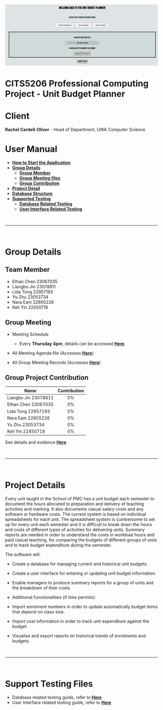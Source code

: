 ![image info](./Resources/main_page.png)
# CITS5206 Professional Computing Project - Unit Budget Planner
# Client
<b>Rachel Cardell-Oliver</b> - Head of Department, UWA Computer Science
# User Manual
- [<b>How to Start the Application</b>](./StartApplication.md)
- [<b>Group Details</b>](#group-details)
  - [<b>Group Member</b>](#team-member)
  - [<b>Group Meeting files</b>](#group-meeting)
  - [<b>Group Contribution</b>](#group-project-contribution)
- [<b>Project Detail</b>](#project-details)
- [<b>Database Structure</b>](./DB_User_Guide.md)
- [<b>Supported Testing</b>](#support-testing-files)
  - [<b>Database Related Testing</b>](./Unit_Budget/DB_testing.md)
  - [<b>User Interface Related Testing</b>](./Unit_Budget/tests/User_Interface_testing.md)

<br><hr><br>

# Group Details
## Team Member
- Ethan Chen 23067035
- Liangbo Jin 23078811
- Lida Tong 22957193
- Yu Zhu 23053734
- Nara Eam 22805226
- Keli Yin 22450718

## Group Meeting

- Meeting Schedule
  - Every <b>Thursday 4pm</b>, details can be accessed [<b>Here</b>](./Group_Meeting/Meeting_Record/20210729_Meeting_Minutes).

- All Meeting Agenda file (Accesses [<b>Here</b>](./Group_Meeting))

- All Group Meeting Records (Accesses [<b>Here</b>](./Group_Meeting/Meeting_Record))

## Group Project Contribution

|     Name     |      Contribution     | 
|--------------|:---------------------:|
| Liangbo Jin 23078811 |  0%       |
| Ethan Chen 23067035 |    0%          |
| Lida Tong 22957193 | 0%       |
| Nara Eam 22805226 | 0%       |
| Yu Zhu 23053734 | 0%       |
| Keli Yin 22450718 | 0%       |

See details and evidence [<b>Here</b>](./Group_Conbtribution.pdf)

<br><hr><br>

# Project Details

Every unit taught in the School of PMC has a unit budget each semester to document the hours allocated to preparation and delivery of teaching activities and marking. It also documents casual salary costs and any software or hardware costs. The current system is based on individual spreadsheets for each unit. The spreadsheet system is cumbersome to set up for every unit each semester and it is difficult to break down the hours and costs of different types of activities for delivering units. Summary reports are needed in order to understand the costs in workload hours and paid casual teaching, for comparing the budgets of different groups of units and to track budget expenditure during the semester.

The software will:

- Create a database for managing current and historical unit budgets.
- Create a user interface for entering or updating unit budget information.
- Enable managers to produce summary reports for a group of units and the breakdown of their costs.
- Additional functionalities (if time permits):

- Import enrolment numbers in order to update automatically budget items that depend on class size.
- Import cost information in order to track unit expenditure against the budget.
- Visualise and export reports on historical trends of enrolments and budgets.

<br><hr><br>

# Support Testing Files

- Database related testing guide, refer to [<b>Here</b>](./Unit_Budget/DB_testing.md)
- User Interface related testing guide, refer to [<b>Here</b>](./Unit_Budget/tests/User_Interface_testing.md)
